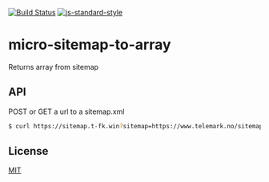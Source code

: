 [![Build Status](https://travis-ci.org/telemark/micro-sitemap-to-array.svg?branch=master)](https://travis-ci.org/telemark/micro-sitemap-to-array)
[![js-standard-style](https://img.shields.io/badge/code%20style-standard-brightgreen.svg?style=flat)](https://github.com/feross/standard)

# micro-sitemap-to-array
Returns array from sitemap

## API

POST or GET a url to a sitemap.xml

```bash
$ curl https://sitemap.t-fk.win?sitemap=https://www.telemark.no/sitemap.xml
```

## License

[MIT](LICENSE)
